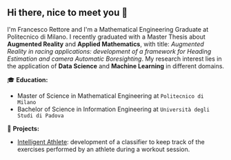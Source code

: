 ## Hi there, nice to meet you 👋

I'm Francesco Rettore and I'm a Mathematical Engineering Graduate at Politecnico di Milano.
I recently graduated with a Master Thesis about **Augmented Reality** and **Applied Mathematics**, with title: *Augmented Reality in racing applications: development of a framework for Heading Estimation and camera Automatic Boresighting*.
My research interest lies in the application of **Data Science** and **Machine Learning** in different domains.

🎓 **Education:**
- Master of Science in Mathematical Engineering at `Politecnico di Milano`
- Bachelor of Science in Information Engineering at `Università degli Studi di Padova`

📌 **Projects:**
- [Intelligent Athlete](https://github.com/Sesco97/Intelligent-Athlete): development of a classifier to keep track of the exercises performed by an athlete during a workout session.
